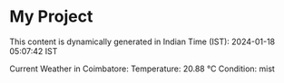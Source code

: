 # My Project

This content is dynamically generated in Indian Time (IST): 2024-01-18 05:07:42 IST


Current Weather in Coimbatore:
Temperature: 20.88 °C
Condition: mist
